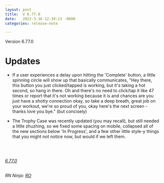 ```yaml
---
layout: post
title:  V 6.77.0
date:   2022-3-16 12:39:13 -0600
categories: release-note

---
```

Version 6.77.0  

# Updates
- If a user experiences a delay upon hitting the 'Complete' button, a little spinning circle will show up that basically communicates, "Hey there, this button you just clicked/tapped is working, but it's taking a hot second, so hang in there. Oh and there's no need to click/tap it like 47 times or report that it's not working because it is and chances are you just have a shotty connection okay, so take a deep breath, great job on your workout, we're so proud of you, okay here's the next screen - thanks love you bye." (but concisely)

- The Trophy Case was recently updated (you may recall), but still needed a little zhuzhing, so we fixed some spacing on mobile, collapsed all of the new sections below 'In Progress', and a few other little style-y things that you might not notice now, but would if we left them.
<br/>

<br/>

*[6.77.0](https://github.com/streetparking/my-streetparking/releases/tag/v6.77.0)*
<br/>
<br/>
 
_RN Ninja: [RO](https://github.com/robyanna)_
 
 
 